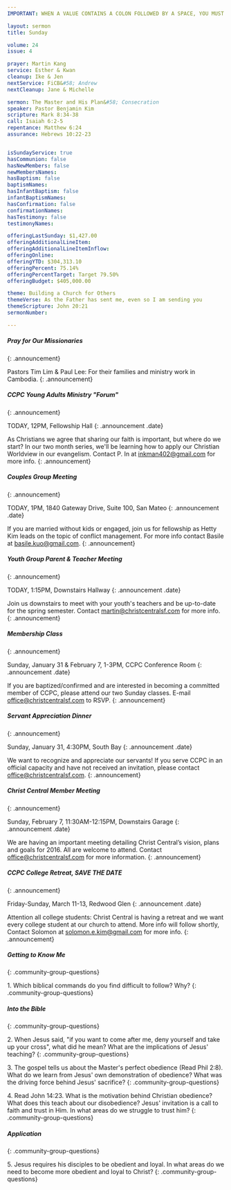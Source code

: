 ```yaml
---
IMPORTANT: WHEN A VALUE CONTAINS A COLON FOLLOWED BY A SPACE, YOU MUST USE &#58;

layout: sermon
title: Sunday

volume: 24
issue: 4

prayer: Martin Kang
service: Esther & Kwan
cleanup: Ike & Jen
nextService: FiCB&#58; Andrew
nextCleanup: Jane & Michelle

sermon: The Master and His Plan&#58; Consecration
speaker: Pastor Benjamin Kim
scripture: Mark 8:34-38
call: Isaiah 6:2-5
repentance: Matthew 6:24
assurance: Hebrews 10:22-23


isSundayService: true
hasCommunion: false
hasNewMembers: false
newMembersNames:
hasBaptism: false
baptismNames: 
hasInfantBaptism: false
infantBaptismNames: 
hasConfirmation: false
confirmationNames: 
hasTestimony: false
testimonyNames:

offeringLastSunday: $1,427.00
offeringAdditionalLineItem: 
offeringAdditionalLineItemInflow: 
offeringOnline: 
offeringYTD: $304,313.10
offeringPercent: 75.14%
offeringPercentTarget: Target 79.50%
offeringBudget: $405,000.00

theme: Building a Church for Others
themeVerse: As the Father has sent me, even so I am sending you
themeScripture: John 20:21
sermonNumber:

---
```



##### Pray for Our Missionaries
{: .announcement}

Pastors Tim Lim & Paul Lee: For their families and ministry work in Cambodia.
{: .announcement} 

##### CCPC Young Adults Ministry "Forum"
{: .announcement}

TODAY, 12PM, Fellowship Hall 
{: .announcement .date}

As Christians we agree that sharing our faith is important, but where do we start? In our two month series, we'll be learning how to apply our Christian Worldview in our evangelism. Contact P. In at inkman402@gmail.com for more info.
{: .announcement} 

##### Couples Group Meeting
{: .announcement}

TODAY, 1PM, 1840 Gateway Drive, Suite 100, San Mateo
{: .announcement .date}

If you are married without kids or engaged, join us for fellowship as Hetty Kim leads on the topic of conflict management. For more info contact Basile at basile.kuo@gmail.com.
{: .announcement} 

##### Youth Group Parent & Teacher Meeting
{: .announcement}

TODAY, 1:15PM, Downstairs Hallway
{: .announcement .date}

Join us downstairs to meet with your youth's teachers and be up-to-date for the spring semester. Contact martin@christcentralsf.com for more info.
{: .announcement} 

##### Membership Class
{: .announcement}

Sunday, January 31 & February 7, 1-3PM, CCPC Conference Room
{: .announcement .date}

If you are baptized/confirmed and are interested in becoming a committed member of CCPC, please attend our two Sunday classes. E-mail office@christcentralsf.com to RSVP.
{: .announcement} 

##### Servant Appreciation Dinner
{: .announcement}

Sunday, January 31, 4:30PM, South Bay
{: .announcement .date}

We want to recognize and appreciate our servants! If you serve CCPC in an official capacity and have not received an invitation, please contact office@christcentralsf.com.
{: .announcement} 

##### Christ Central Member Meeting
{: .announcement}

Sunday, February 7, 11:30AM-12:15PM, Downstairs Garage
{: .announcement .date}

We are having an important meeting detailing Christ Central’s vision, plans and goals for 2016. All are welcome to attend. Contact office@christcentralsf.com for more information.
{: .announcement} 

##### CCPC College Retreat, SAVE THE DATE
{: .announcement}

Friday-Sunday, March 11-13, Redwood Glen
{: .announcement .date}

Attention all college students: Christ Central is having a retreat and we want every college student at our church to attend. More info will follow shortly, Contact Solomon at solomon.e.kim@gmail.com for more info.
{: .announcement} 


##### Getting to Know Me
{: .community-group-questions}

1\. Which biblical commands do you find difficult to follow? Why? 
{: .community-group-questions}

##### Into the Bible
{: .community-group-questions}

2\. When Jesus said, "if you want to come after me, deny yourself and take up your cross", what did he mean? What are the implications of Jesus' teaching?
{: .community-group-questions}

3\. The gospel tells us about the Master's perfect obedience (Read Phil 2:8). What do we learn from Jesus' own demonstration of obedience? What was the driving force behind Jesus' sacrifice?
{: .community-group-questions}

4\. Read John 14:23. What is the motivation behind Christian obedience? What does this teach about our disobedience? Jesus' invitation is a call to faith and trust in Him. In what areas do we struggle to trust him?
{: .community-group-questions}

##### Application
{: .community-group-questions}

5\. Jesus requires his disciples to be obedient and loyal. In what areas do we need to become more obedient and loyal to Christ?
{: .community-group-questions}